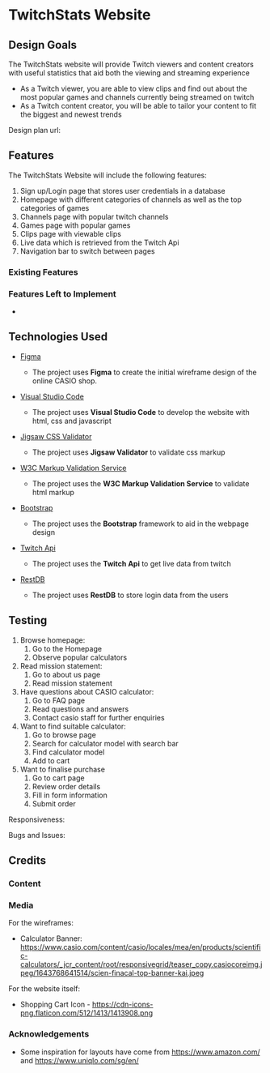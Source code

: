 # TwitchStats Website


 
## Design Goals

The TwitchStats website will provide Twitch viewers and content creators with useful statistics that aid both the viewing and streaming experience 
* As a Twitch viewer, you are able to view clips and find out about the most popular games and channels currently being streamed on twitch
* As a Twitch content creator, you will be able to tailor your content to fit the biggest and newest trends

Design plan url: 

## Features

The TwitchStats Website will include the following features:
1. Sign up/Login page that stores user credentials in a database
2. Homepage with different categories of channels as well as the top categories of games
3. Channels page with popular twitch channels
4. Games page with popular games
5. Clips page with viewable clips
6. Live data which is retrieved from the Twitch Api
7. Navigation bar to switch between pages
 
### Existing Features



### Features Left to Implement
-

  

## Technologies Used

- [Figma](https://www.figma.com/)
    - The project uses **Figma** to create the initial wireframe design of the online CASIO shop.

- [Visual Studio Code](https://code.visualstudio.com/)
    - The project uses **Visual Studio Code** to develop the website with html, css and javascript

- [Jigsaw CSS Validator](https://jigsaw.w3.org/css-validator/)
    - The project uses **Jigsaw Validator** to validate css markup
 
- [W3C Markup Validation Service](https://validator.w3.org/)
    - The project uses the **W3C Markup Validation Service** to validate html markup

- [Bootstrap](https://getbootstrap.com/)
    - The project uses the **Bootstrap** framework to aid in the webpage design
 
- [Twitch Api](https://dev.twitch.tv/docs/api/)
    - The project uses the **Twitch Api** to get live data from twitch
 
- [RestDB](https://restdb.io/)
    - The project uses **RestDB** to store login data from the users
 
 

## Testing
1. Browse homepage:
    1. Go to the Homepage
    2. Observe popular calculators
2. Read mission statement:
    1. Go to about us page
    2. Read mission statement
3. Have questions about CASIO calculator:
    1. Go to FAQ page
    2. Read questions and answers
    3. Contact casio staff for further enquiries
4. Want to find suitable calculator:
    1. Go to browse page
    2. Search for calculator model with search bar
    3. Find calculator model
    4. Add to cart
5. Want to finalise purchase
    1. Go to cart page
    2. Review order details
    3. Fill in form information
    4. Submit order

Responsiveness:


Bugs and Issues: 


## Credits

### Content



### Media
For the wireframes:
  * Calculator Banner: https://www.casio.com/content/casio/locales/mea/en/products/scientific-calculators/_jcr_content/root/responsivegrid/teaser_copy.casiocoreimg.jpeg/1643768641514/scien-finacal-top-banner-kai.jpeg
    
  
  
  
For the website itself: 
  * Shopping Cart Icon - https://cdn-icons-png.flaticon.com/512/1413/1413908.png




### Acknowledgements

- Some inspiration for layouts have come from https://www.amazon.com/ and https://www.uniqlo.com/sg/en/
